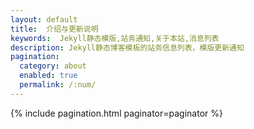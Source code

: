 ```yaml
---
layout: default 
title:  介绍与更新说明
keywords:  Jekyll静态模版,站务通知,关于本站,消息列表
description: Jekyll静态博客模板的站务信息列表，模版更新通知
pagination:
  category: about
  enabled: true
  permalink: /:num/
---
```


{% include pagination.html paginator=paginator %}
